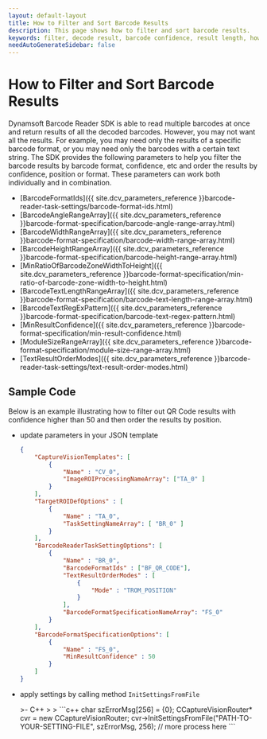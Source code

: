 ```yaml
---
layout: default-layout
title: How to Filter and Sort Barcode Results
description: This page shows how to filter and sort barcode results.
keywords: filter, decode result, barcode confidence, result length, how-to guides
needAutoGenerateSidebar: false
---
```



# How to Filter and Sort Barcode Results

Dynamsoft Barcode Reader SDK is able to read multiple barcodes at once and return results of all the decoded barcodes. However, you may not want all the results. For example, you may need only the results of a specific barcode format, or you may need only the barcodes with a certain text string. The SDK provides the following parameters to help you filter the barcode results by barcode format, confidence, etc and order the results by confidence, position or format. These parameters can work both individually and in combination.

- [BarcodeFormatIds]({{ site.dcv_parameters_reference }}barcode-reader-task-settings/barcode-format-ids.html)
- [BarcodeAngleRangeArray]({{ site.dcv_parameters_reference }}barcode-format-specification/barcode-angle-range-array.html)
- [BarcodeWidthRangeArray]({{ site.dcv_parameters_reference }}barcode-format-specification/barcode-width-range-array.html)
- [BarcodeHeightRangeArray]({{ site.dcv_parameters_reference }}barcode-format-specification/barcode-height-range-array.html)
- [MinRatioOfBarcodeZoneWidthToHeight]({{ site.dcv_parameters_reference }}barcode-format-specification/min-ratio-of-barcode-zone-width-to-height.html)
- [BarcodeTextLengthRangeArray]({{ site.dcv_parameters_reference }}barcode-format-specification/barcode-text-length-range-array.html)
- [BarcodeTextRegExPattern]({{ site.dcv_parameters_reference }}barcode-format-specification/barcode-text-regex-pattern.html)
- [MinResultConfidence]({{ site.dcv_parameters_reference }}barcode-format-specification/min-result-confidence.html)
- [ModuleSizeRangeArray]({{ site.dcv_parameters_reference }}barcode-format-specification/module-size-range-array.html)
- [TextResultOrderModes]({{ site.dcv_parameters_reference }}barcode-reader-task-settings/text-result-order-modes.html)


## Sample Code

Below is an example illustrating how to filter out QR Code results with confidence higher than 50 and then order the results by position.

* update parameters in your JSON template

    ```json
    {
        "CaptureVisionTemplates": [
            {
                "Name" : "CV_0",
                "ImageROIProcessingNameArray": ["TA_0" ]
            }       
        ],
        "TargetROIDefOptions" : [
            {
                "Name" : "TA_0",
                "TaskSettingNameArray": [ "BR_0" ]
            }
        ],
        "BarcodeReaderTaskSettingOptions": [
            {
                "Name" : "BR_0",
                "BarcodeFormatIds" : ["BF_QR_CODE"],
                "TextResultOrderModes" : [
                    {
                        "Mode" : "TROM_POSITION"
                    }
                ],
                "BarcodeFormatSpecificationNameArray": "FS_0"
            }
        ],
        "BarcodeFormatSpecificationOptions": [
            {
                "Name" : "FS_0",
                "MinResultConfidence" : 50
            }
        ]
    }
    ```
* apply settings by calling method `InitSettingsFromFile`

    <div class="sample-code-prefix template2"></div>
       >- C++
       >
    >
    ```c++
    char szErrorMsg[256] = {0};
    CCaptureVisionRouter* cvr = new CCaptureVisionRouter;
    cvr->InitSettingsFromFile("PATH-TO-YOUR-SETTING-FILE", szErrorMsg, 256);
    // more process here
    ```
